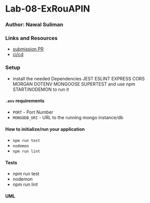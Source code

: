# Lab-08-ExRouAPIN

### Author: Nawal Suliman 

### Links and Resources
- [submission PR](https://github.com/401-advanced-javascript-Nawal/Lab-08-ExRouAPIN/pull/1)
- [ci/cd](https://github.com/401-advanced-javascript-Nawal/Lab-08-ExRouAPIN/actions?query=workflow%3A%22Node+CI%22)

### Setup
- install the needed Dependencies JEST ESLINT EXPRESS CORS MORGAN DOTENV MONGOOSE SUPERTEST and use npm START/NODEMON to run it 

#### `.env` requirements
- `PORT` - Port Number
- `MONGODB_URI` - URL to the running mongo instance/db

#### How to initialize/run your application 
- `npm run test`
- `nodemon`
- `npm run lint` 

#### Tests
- npm run test
- nodemon  
- npm run lint 

#### UML
